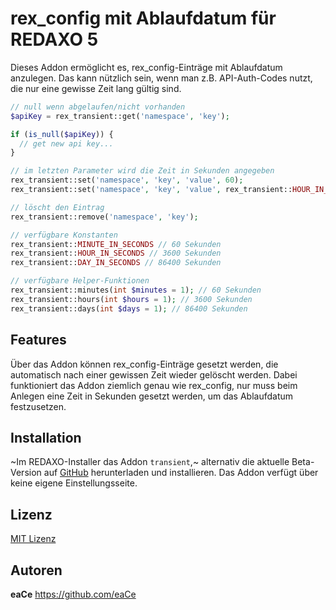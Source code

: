 # rex_config mit Ablaufdatum für REDAXO 5

Dieses Addon ermöglicht es, rex_config-Einträge mit Ablaufdatum anzulegen. Das kann nützlich sein, wenn man z.B. API-Auth-Codes nutzt, die nur eine gewisse Zeit lang gültig sind.

```php
// null wenn abgelaufen/nicht vorhanden
$apiKey = rex_transient::get('namespace', 'key');

if (is_null($apiKey)) {
  // get new api key...
}

// im letzten Parameter wird die Zeit in Sekunden angegeben
rex_transient::set('namespace', 'key', 'value', 60);
rex_transient::set('namespace', 'key', 'value', rex_transient::HOUR_IN_SECONDS * 3);

// löscht den Eintrag
rex_transient::remove('namespace', 'key');

// verfügbare Konstanten
rex_transient::MINUTE_IN_SECONDS // 60 Sekunden
rex_transient::HOUR_IN_SECONDS // 3600 Sekunden
rex_transient::DAY_IN_SECONDS // 86400 Sekunden

// verfügbare Helper-Funktionen
rex_transient::minutes(int $minutes = 1); // 60 Sekunden
rex_transient::hours(int $hours = 1); // 3600 Sekunden
rex_transient::days(int $days = 1); // 86400 Sekunden
```

## Features

Über das Addon können rex_config-Einträge gesetzt werden, die automatisch nach einer gewissen Zeit wieder gelöscht werden. Dabei funktioniert das Addon ziemlich genau wie rex_config, nur muss beim Anlegen eine Zeit in Sekunden gesetzt werden, um das Ablaufdatum festzusetzen.

## Installation

~Im REDAXO-Installer das Addon `transient`,~ alternativ die aktuelle Beta-Version auf [GitHub](../../tree/master) herunterladen und installieren. Das Addon verfügt über keine eigene Einstellungsseite.

## Lizenz

[MIT Lizenz](https://github.com/eaCe/transient/blob/master/LICENSE)

## Autoren

**eaCe**
https://github.com/eaCe
